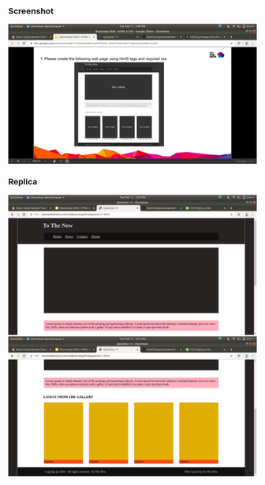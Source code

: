 ### Screenshot  
![](./Screenshot11.png)  

### Replica  
![](./Question11-1.png)
![](./Question11-2.png)
